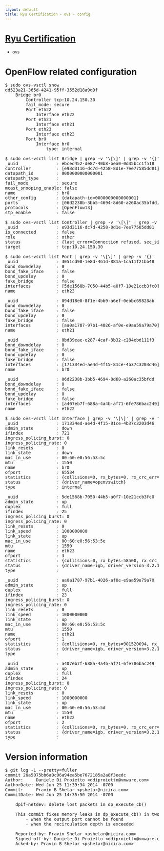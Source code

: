 ```yaml
---
layout: default
title: Ryu Certification - ovs - config
---
```

# [Ryu Certification](http://osrg.github.io/ryu/certification.html)
* ovs 

# OpenFlow related configuration
<pre>
$ sudo ovs-vsctl show
dd523a21-365d-4241-95ff-3552d18a9d9f
    Bridge br0
        Controller tcp:10.24.150.30
        fail_mode: secure
        Port eth22
            Interface eth22
        Port eth21
            Interface eth21
        Port eth23
            Interface eth23
        Port br0
            Interface br0
                type: internal

$ sudo ovs-vsctl list Bridge | grep -v '\[\]' | grep -v '{}'
_uuid               : ebced452-de87-40b8-bea0-0d35bcc1f518
controller          : [e93d3116-dc7d-4258-8d1e-7ee77585dd81]
datapath_id         : 0000000000000001
datapath_type       : 
fail_mode           : secure
mcast_snooping_enable: false
name                : br0
other_config        : {datapath-id=0000000000000001}
ports               : [06d2238b-3bb5-4694-8d60-a260ac35bfdd, 094d18e0-8f1e-4bb9-a6ef-0ebbc69828ab, 3051cd98-1e8d-461d-881a-1ca11f21bb48, 8bd39eae-e287-4caf-8b32-c284ebd111f3]
protocols           : [OpenFlow13]
stp_enable          : false

$ sudo ovs-vsctl list Controller | grep -v '\[\]' | grep -v '{}'
_uuid               : e93d3116-dc7d-4258-8d1e-7ee77585dd81
is_connected        : false
role                : other
status              : {last_error=Connection refused, sec_since_connect=657, sec_since_disconnect=2, state=BACKOFF}
target              : tcp:10.24.150.30

$ sudo ovs-vsctl list Port | grep -v '\[\]' | grep -v '{}'
_uuid               : 3051cd98-1e8d-461d-881a-1ca11f21bb48
bond_downdelay      : 0
bond_fake_iface     : false
bond_updelay        : 0
fake_bridge         : false
interfaces          : [5de1568b-7050-44b5-a0f7-10e21ccb3fc0]
name                : eth23

_uuid               : 094d18e0-8f1e-4bb9-a6ef-0ebbc69828ab
bond_downdelay      : 0
bond_fake_iface     : false
bond_updelay        : 0
fake_bridge         : false
interfaces          : [aa0a1787-97b1-4026-af0e-e9aa59a79a70]
name                : eth21

_uuid               : 8bd39eae-e287-4caf-8b32-c284ebd111f3
bond_downdelay      : 0
bond_fake_iface     : false
bond_updelay        : 0
fake_bridge         : false
interfaces          : [171334ed-ae4d-4f15-81ce-4b37c3203d46]
name                : br0

_uuid               : 06d2238b-3bb5-4694-8d60-a260ac35bfdd
bond_downdelay      : 0
bond_fake_iface     : false
bond_updelay        : 0
fake_bridge         : false
interfaces          : [a407eb7f-688a-4a4b-af71-6fe786bac249]
name                : eth22

$ sudo ovs-vsctl list Interface | grep -v '\[\]' | grep -v '{}'
_uuid               : 171334ed-ae4d-4f15-81ce-4b37c3203d46
admin_state         : down
ifindex             : 721
ingress_policing_burst: 0
ingress_policing_rate: 0
link_resets         : 0
link_state          : down
mac_in_use          : 00:60:e0:56:53:5c
mtu                 : 1550
name                : br0
ofport              : 65534
statistics          : {collisions=0, rx_bytes=0, rx_crc_err=0, rx_dropped=0, rx_errors=0, rx_frame_err=0, rx_over_err=0, rx_packets=0, tx_bytes=0, tx_dropped=0, tx_errors=0, tx_packets=0}
status              : {driver_name=openvswitch}
type                : internal

_uuid               : 5de1568b-7050-44b5-a0f7-10e21ccb3fc0
admin_state         : up
duplex              : full
ifindex             : 25
ingress_policing_burst: 0
ingress_policing_rate: 0
link_resets         : 0
link_speed          : 1000000000
link_state          : up
mac_in_use          : 00:60:e0:56:53:5e
mtu                 : 1550
name                : eth23
ofport              : 3
statistics          : {collisions=0, rx_bytes=58500, rx_crc_err=0, rx_dropped=0, rx_errors=0, rx_frame_err=0, rx_over_err=0, rx_packets=39, tx_bytes=2957843784, tx_dropped=0, tx_errors=0, tx_packets=13425826}
status              : {driver_name=igb, driver_version=3.2.10-k, firmware_version=2.10-9}
type                : 

_uuid               : aa0a1787-97b1-4026-af0e-e9aa59a79a70
admin_state         : up
duplex              : full
ifindex             : 23
ingress_policing_burst: 0
ingress_policing_rate: 0
link_resets         : 0
link_speed          : 1000000000
link_state          : up
mac_in_use          : 00:60:e0:56:53:5c
mtu                 : 1550
name                : eth21
ofport              : 1
statistics          : {collisions=0, rx_bytes=901520094, rx_crc_err=0, rx_dropped=0, rx_errors=0, rx_frame_err=0, rx_over_err=0, rx_packets=92369713, tx_bytes=0, tx_dropped=0, tx_errors=0, tx_packets=0}
status              : {driver_name=igb, driver_version=3.2.10-k, firmware_version=2.10-9}
type                : 

_uuid               : a407eb7f-688a-4a4b-af71-6fe786bac249
admin_state         : up
duplex              : full
ifindex             : 24
ingress_policing_burst: 0
ingress_policing_rate: 0
link_resets         : 0
link_speed          : 1000000000
link_state          : up
mac_in_use          : 00:60:e0:56:53:5d
mtu                 : 1550
name                : eth22
ofport              : 2
statistics          : {collisions=0, rx_bytes=0, rx_crc_err=0, rx_dropped=0, rx_errors=0, rx_frame_err=0, rx_over_err=0, rx_packets=0, tx_bytes=2848733292, tx_dropped=0, tx_errors=0, tx_packets=36313827}
status              : {driver_name=igb, driver_version=3.2.10-k, firmware_version=2.10-9}
type                : 
</pre>

# Version information
<pre>
$ git log -1 --pretty=fuller
commit 26a5075bb6a0c96a94ea5be7672185a2a8f3eedc
Author:     Daniele Di Proietto &lt;ddiproietto@vmware.com&gt;
AuthorDate: Wed Jun 25 11:39:34 2014 -0700
Commit:     Pravin B Shelar &lt;pshelar@nicira.com&gt;
CommitDate: Wed Jun 25 14:35:50 2014 -0700

    dpif-netdev: delete lost packets in dp_execute_cb&#40;&#41;
    
    This commit fixes memory leaks in dp_execute_cb&#40;&#41; in two cases:
        - when the output port cannot be found
        - when the recirculation depth is exceeded
    
    Reported-by: Pravin Shelar &lt;pshelar@nicira.com&gt;
    Signed-off-by: Daniele Di Proietto &lt;ddiproietto@vmware.com&gt;
    Acked-by: Pravin B Shelar &lt;pshelar@nicira.com&gt;
</pre>
